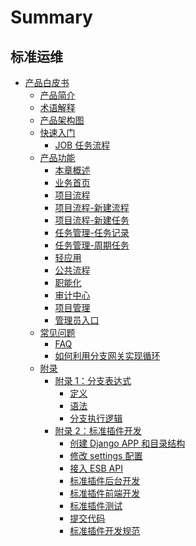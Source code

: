 # Summary

## 标准运维
* [产品白皮书]()
    * [产品简介](产品白皮书/产品简介/README.md)
    * [术语解释](产品白皮书/术语解释/glossary.md)
    * [产品架构图](产品白皮书/产品架构图/framework.md)
    * [快速入门]()
        * [JOB 任务流程](产品白皮书/快速入门/job_flow.md)
    * [产品功能]()
        * [本章概述](产品白皮书/产品功能/function.md)
        * [业务首页](产品白皮书/产品功能/page.md)
        * [项目流程](产品白皮书/产品功能/flow.md)
        * [项目流程-新建流程](产品白皮书/产品功能/flow-edit.md)
        * [项目流程-新建任务](产品白皮书/产品功能/flow-new_task.md)
        * [任务管理-任务记录](产品白皮书/产品功能/record.md)
        * [任务管理-周期任务](产品白皮书/产品功能/periodic_task.md)
        * [轻应用](产品白皮书/产品功能/use.md)
        * [公共流程](产品白皮书/产品功能/common_flow.md)
        * [职能化](产品白皮书/产品功能/function_task.md)
        * [审计中心](产品白皮书/产品功能/audit.md)
        * [项目管理](产品白皮书/产品功能/project_management.md)
        * [管理员入口](产品白皮书/产品功能/administrator_portal.md)
    * [常见问题]()
        * [FAQ](产品白皮书/常见问题/faq.md)
        * [如何利用分支网关实现循环](产品白皮书/常见问题/loop.md)
    * [附录]()
        * [附录 1：分支表达式]()
            * [定义](产品白皮书/附录/define.md)
            * [语法](产品白皮书/附录/grammar.md)
            * [分支执行逻辑](产品白皮书/附录/logic.md)
        * [附录 2：标准插件开发]()
            * [创建 Django APP 和目录结构](产品白皮书/附录/Django.md)
            * [修改 settings 配置](产品白皮书/附录/settings.md)
            * [接入 ESB API](产品白皮书/附录/ESB.md)
            * [标准插件后台开发](产品白皮书/附录/atomic.md)
            * [标准插件前端开发](产品白皮书/附录/front.md)
            * [标准插件测试](产品白皮书/附录/test.md)
            * [提交代码](产品白皮书/附录/submit.md)
            * [标准插件开发规范](产品白皮书/附录/specification.md)